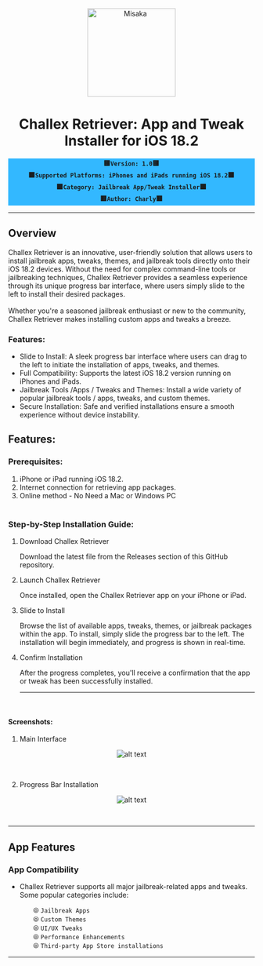 <br>
<p align="center">
<img src="https://xookz.com/challex-images/challexlogo.png" alt="Misaka" height="180" width="180"/>
</p>
<h1 align="center">Challex Retriever: App and Tweak Installer for iOS 18.2</h1>


  
<div align="center" style= "background-color: #33b8ff;"><b>
  
🟨`Version: 1.0`🟨 <br> 🟩`Supported Platforms: iPhones and iPads running iOS 18.2`🟩 <br> 🟪`Category: Jailbreak App/Tweak Installer`🟪 <br> 🟥`Author: Charly`🟥
  
  </b></div>


<hr>

  <h2>Overview</h2>

Challex Retriever is an innovative, user-friendly solution that allows users to install jailbreak apps, tweaks, themes, and jailbreak tools directly onto their iOS 18.2 devices. Without the need for complex command-line tools or jailbreaking techniques, Challex Retriever provides a seamless experience through its unique progress bar interface, where users simply slide to the left to install their desired packages.<br><br>
Whether you're a seasoned jailbreak enthusiast or new to the community, Challex Retriever makes installing custom apps and tweaks a breeze.<br>

<h3>Features:</h3>

* Slide to Install: A sleek progress bar interface where users can drag to the left to initiate the installation of apps, tweaks, and themes.
* Full Compatibility: Supports the latest iOS 18.2 version running on iPhones and iPads.
* Jailbreak Tools /Apps / Tweaks and Themes: Install a wide variety of popular jailbreak tools / apps, tweaks, and custom themes.
* Secure Installation: Safe and verified installations ensure a smooth experience without device instability.<br>

<div>
  
<h2>Features:</h2>

<h3>Prerequisites:</h3>

1. iPhone or iPad running iOS 18.2.
2. Internet connection for retrieving app packages.
3. Online method - No Need a Mac or Windows PC<br><br>

<h3>Step-by-Step Installation Guide:</h3>

1. Download Challex Retriever

   Download the latest  file from the Releases section of this GitHub repository.

2. Launch Challex Retriever

   Once installed, open the Challex Retriever app on your iPhone or iPad.

3. Slide to Install

   Browse the list of available apps, tweaks, themes, or jailbreak packages within the app. To install, simply slide the progress bar to the left. The installation will begin immediately, and progress is shown in real-time.

4. Confirm Installation

   After the progress completes, you'll receive a confirmation that the app or tweak has been successfully installed.<br><hr><br>
   
</div>

   <h4><b>Screenshots:</b></h4>

1. Main Interface
   
<div align="center">

![alt text](https://xookz.com/challex-images/challex22.jpg "Logo Title Text 1")

</div><br>

2. Progress Bar Installation

<div align="center">

![alt text](https://xookz.com/challex-images/challex11.jpg "Logo Title Text 1")

</div><br><hr>

<h2>App Features</h2>

<h3>App Compatibility</h3>

- Challex Retriever supports all major jailbreak-related apps and tweaks. Some popular categories include:

&nbsp;&nbsp;&nbsp;&nbsp;&nbsp;&nbsp;&nbsp;&nbsp;&nbsp;&nbsp;&nbsp;&nbsp; ⦾ `Jailbreak Apps`<br>
&nbsp;&nbsp;&nbsp;&nbsp;&nbsp;&nbsp;&nbsp;&nbsp;&nbsp;&nbsp;&nbsp;&nbsp; ⦾ `Custom Themes`<br>
&nbsp;&nbsp;&nbsp;&nbsp;&nbsp;&nbsp;&nbsp;&nbsp;&nbsp;&nbsp;&nbsp;&nbsp; ⦾  `UI/UX Tweaks`<br>
&nbsp;&nbsp;&nbsp;&nbsp;&nbsp;&nbsp;&nbsp;&nbsp;&nbsp;&nbsp;&nbsp;&nbsp; ⦾  `Performance Enhancements`<br>
&nbsp;&nbsp;&nbsp;&nbsp;&nbsp;&nbsp;&nbsp;&nbsp;&nbsp;&nbsp;&nbsp;&nbsp; ⦾  `Third-party App Store installations`<br>

<hr>





